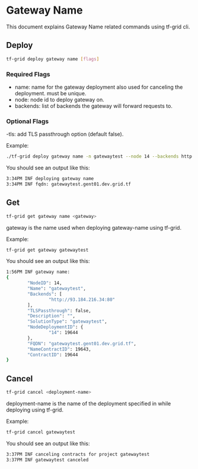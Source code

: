 # Gateway Name

This document explains Gateway Name related commands using tf-grid cli.

## Deploy

```bash
tf-grid deploy gateway name [flags]
```

### Required Flags

- name: name for the gateway deployment also used for canceling the deployment. must be unique.
- node: node id to deploy gateway on.
- backends: list of backends the gateway will forward requests to.

### Optional Flags

-tls: add TLS passthrough option (default false).

Example:

```bash
./tf-grid deploy gateway name -n gatewaytest --node 14 --backends http://93.184.216.34:80
```

You should see an output like this:

```bash
3:34PM INF deploying gateway name
3:34PM INF fqdn: gatewaytest.gent01.dev.grid.tf
```

## Get

```bash
tf-grid get gateway name <gateway>
```

gateway is the name used when deploying gateway-name using tf-grid.

Example:

```bash
tf-grid get gateway gatewaytest
```

You should see an output like this:

```bash
1:56PM INF gateway name:
{
        "NodeID": 14,
        "Name": "gatewaytest",
        "Backends": [
                "http://93.184.216.34:80"
        ],
        "TLSPassthrough": false,
        "Description": "",
        "SolutionType": "gatewaytest",
        "NodeDeploymentID": {
                "14": 19644
        },
        "FQDN": "gatewaytest.gent01.dev.grid.tf",
        "NameContractID": 19643,
        "ContractID": 19644
}
```

## Cancel

```bash
tf-grid cancel <deployment-name>
```

deployment-name is the name of the deployment specified in while deploying using tf-grid.

Example:

```bash
tf-grid cancel gatewaytest
```

You should see an output like this:

```bash
3:37PM INF canceling contracts for project gatewaytest
3:37PM INF gatewaytest canceled
```
